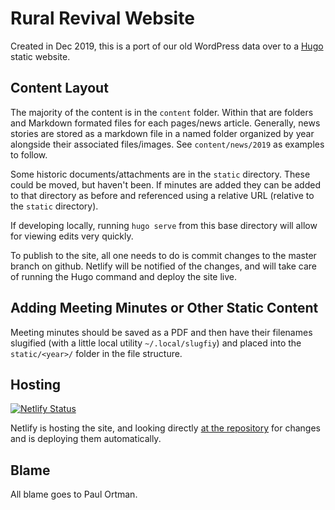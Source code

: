 # Rural Revival Website

Created in Dec 2019, this is a port of our old WordPress data over to a [Hugo](https://gohugo.io) static website.

## Content Layout

The majority of the content is in the `content` folder.  Within that are folders and Markdown formated files for each 
pages/news article.  Generally, news stories are stored as a markdown file in a named folder organized by year 
alongside their associated files/images.  See `content/news/2019` as examples to follow.

Some historic documents/attachments are in the `static` directory.  These could be moved, but haven't been.  If minutes 
are added they can be added to that directory as before and referenced using a relative URL (relative to the `static` 
directory).

If developing locally, running `hugo serve` from this base directory will allow for viewing edits very quickly.

To publish to the site, all one needs to do is commit changes to the master branch on github.  Netlify will be 
notified of the changes, and will take care of running the Hugo command and deploy the site live.


## Adding Meeting Minutes or Other Static Content

Meeting minutes should be saved as a PDF and then have their filenames slugified (with a little local utility 
`~/.local/slugfiy`) and placed into the `static/<year>/` folder in the file structure.


## Hosting

[![Netlify Status](https://api.netlify.com/api/v1/badges/b5ce682c-b141-4836-ad58-8937aae94ddb/deploy-status)](https://app.netlify.com/sites/distracted-yalow-765971/deploys)

Netlify is hosting the site, and looking directly [at the repository][1] for changes and is deploying them
automatically.

[1]: https://github.com/paulortman/ruralrevival_website

## Blame

All blame goes to Paul Ortman.
